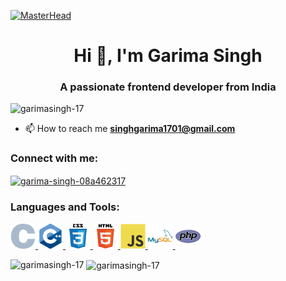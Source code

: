 [![MasterHead](https://art.pixilart.com/sr2712ab0b35ecd.gif)](https://rishavchanda.io)

<h1 align="center">Hi 👋, I'm Garima Singh</h1>
<h3 align="center">A passionate frontend developer from India</h3>


<p align="left">
  <img src="https://komarev.com/ghpvc/?username=garimasingh-17&label=Profile%20views&color=0e75b6&style=flat" alt="garimasingh-17" />
</p>

- 📫 How to reach me **singhgarima1701@gmail.com**

<h3 align="left">Connect with me:</h3>
<p align="left">
  <a href="https://linkedin.com/in/garima-singh-08a462317" target="blank">
    <img align="center" src="https://raw.githubusercontent.com/rahuldkjain/github-profile-readme-generator/master/src/images/icons/Social/linked-in-alt.svg" alt="garima-singh-08a462317" height="30" width="40" />
  </a>
</p>

<h3 align="left">Languages and Tools:</h3>
<p align="left">
  <a href="https://www.cprogramming.com/" target="_blank" rel="noreferrer">
    <img src="https://raw.githubusercontent.com/devicons/devicon/master/icons/c/c-original.svg" alt="c" width="40" height="40" />
  </a>
  <a href="https://www.w3schools.com/cpp/" target="_blank" rel="noreferrer">
    <img src="https://raw.githubusercontent.com/devicons/devicon/master/icons/cplusplus/cplusplus-original.svg" alt="cplusplus" width="40" height="40" />
  </a>
  <a href="https://www.w3schools.com/css/" target="_blank" rel="noreferrer">
    <img src="https://raw.githubusercontent.com/devicons/devicon/master/icons/css3/css3-original-wordmark.svg" alt="css3" width="40" height="40" />
  </a>
  <a href="https://www.w3.org/html/" target="_blank" rel="noreferrer">
    <img src="https://raw.githubusercontent.com/devicons/devicon/master/icons/html5/html5-original-wordmark.svg" alt="html5" width="40" height="40" />
  </a>
  <a href="https://developer.mozilla.org/en-US/docs/Web/JavaScript" target="_blank" rel="noreferrer">
    <img src="https://raw.githubusercontent.com/devicons/devicon/master/icons/javascript/javascript-original.svg" alt="javascript" width="40" height="40" />
  </a>
  <a href="https://www.mysql.com/" target="_blank" rel="noreferrer">
    <img src="https://raw.githubusercontent.com/devicons/devicon/master/icons/mysql/mysql-original-wordmark.svg" alt="mysql" width="40" height="40" />
  </a>
  <a href="https://www.php.net" target="_blank" rel="noreferrer">
    <img src="https://raw.githubusercontent.com/devicons/devicon/master/icons/php/php-original.svg" alt="php" width="40" height="40" />
  </a>
</p>

<p><img align="left" src="https://github-readme-stats.vercel.app/api/top-langs?username=garimasingh-17&show_icons=true&locale=en&layout=compact" alt="garimasingh-17" /></p>

<p>&nbsp;<img align="center" src="https://github-readme-stats.vercel.app/api?username=garimasingh-17&show_icons=true&locale=en" alt="garimasingh-17" /></p>
